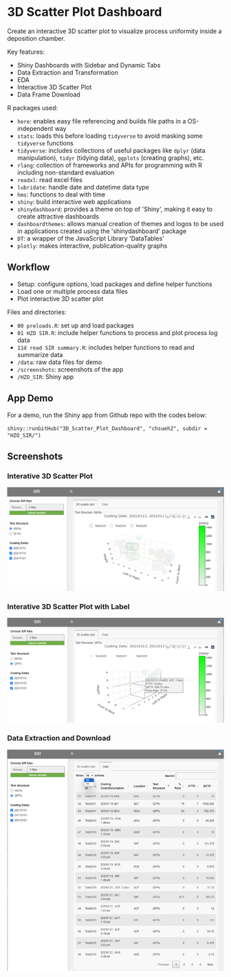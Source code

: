 # 3D Scatter Plot Dashboard

Create an interactive 3D scatter plot to visualize process uniformity inside a deposition chamber.

Key features:

- Shiny Dashboards with Sidebar and Dynamic Tabs
- Data Extraction and Transformation
- EDA
- Interactive 3D Scatter Plot
- Data Frame Download

R packages used:

- `here`: enables easy file referencing and builds file paths in a OS-independent way
- `stats`: loads this before loading `tidyverse` to avoid masking some `tidyverse` functions
- `tidyverse`: includes collections of useful packages like `dplyr` (data manipulation), `tidyr` (tidying data),  `ggplots` (creating graphs), etc.
- `rlang`: collection of frameworks and APIs for programming with R including non-standard evaluation
- `readxl`: read excel files
- `lubridate`: handle date and datetime data type
- `hms`: functions to deal with time
- `shiny`: build interactive web applications
- `shinydashboard`: provides a theme on top of 'Shiny', making it easy to create attractive dashboards
- `dashboardthemes`: allows manual creation of themes and logos to be used in applications created using the 'shinydashboard' package
- `DT`: a wrapper of the JavaScript Library 'DataTables'
- `plotly`: makes interactive, publication-quality graphs

## Workflow

- Setup: configure options, load packages and define helper functions
- Load one or multiple process data files
- Plot interactive 3D scatter plot

Files and directories:

- `00 preloads.R`: set up and load packages
- `01 HZO SIR.R`: include helper functions to process and plot process log data
- `11d read SIR summary.R`: includes helper functions to read and summarize data
- `/data`: raw data files for demo
- `/screenshots`: screenshots of the app
- `/HZO_SIR`: Shiny app

## App Demo

For a demo, run the Shiny app from Github repo with the codes below:

```{r}
shiny::runGitHub("3D_Scatter_Plot_Dashboard", "chsueh2", subdir = "HZO_SIR/") 
```

## Screenshots

### Interative 3D Scatter Plot
![](./screenshots/201109.png)

### Interative 3D Scatter Plot with Label
![](./screenshots/201157.png)

### Data Extraction and Download
![](./screenshots/201254.png)